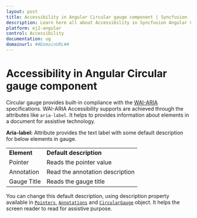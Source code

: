 ```yaml
---
layout: post
title: Accessibility in Angular Circular gauge component | Syncfusion
description: Learn here all about Accessibility in Syncfusion Angular Circular gauge component of Syncfusion Essential JS 2 and more.
platform: ej2-angular
control: Accessibility 
documentation: ug
domainurl: ##DomainURL##
---
```



# Accessibility in Angular Circular gauge component

Circular gauge provides built-in compliance with the [WAI-ARIA](http://www.w3.org/WAI/PF/aria-practices/) specifications.
WAI-ARIA Accessibility supports are achieved through the attributes like `aria-label`. It helps to provides information about elements
in a document for assistive technology.

**Aria-label:**   Attribute provides the text label with some default description for below elements in gauge.

<!-- markdownlint-disable MD033 -->
<table>
<tr>
<td><b>Element</b></td>
<td><b>Default description</b></td>
</tr>
<tr>
<td>Pointer</td>
<td>Reads the pointer value</td>
</tr>
<tr>
<td>Annotation</td>
<td>Read the annotation description</td>
</tr>
<tr>
<td>Gauge Title</td>
<td>Reads the gauge title</td>
</tr>
</table>

 You can change this default description,
 using description property available in [`Pointers`](https://ej2.syncfusion.com/angular/documentation/api/circular-gauge/pointer),
 [`Annotations`](https://ej2.syncfusion.com/angular/documentation/api/circular-gauge/annotation) and
 [`CircularGauge`](https://ej2.syncfusion.com/angular/documentation/api/circular-gauge) object.
 It helps the screen reader to read for assistive purpose.